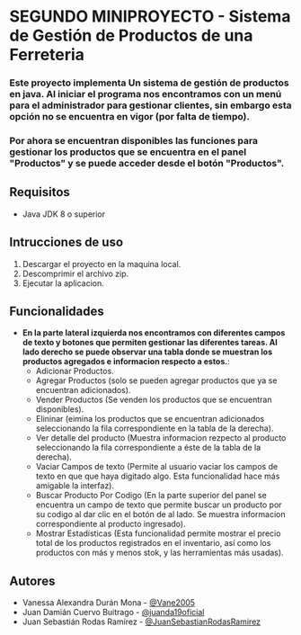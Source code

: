 # SEGUNDO MINIPROYECTO - Sistema de Gestión de Productos de una Ferreteria
### Este proyecto implementa Un sistema de gestión de productos en java. Al iniciar el programa nos encontramos con un menú para el administrador para gestionar clientes, sin embargo esta opción no se encuentra en vigor (por falta de tiempo).
### Por ahora se encuentran disponibles las funciones para gestionar los productos que se encuentra en el panel "Productos" y se puede acceder desde el botón "Productos". 

## Requisitos
- Java JDK 8 o superior

## Intrucciones de uso
1. Descargar el proyecto en la maquina local.
2. Descomprimir el archivo zip.
3. Ejecutar la aplicacion.

## Funcionalidades
- **En la parte lateral izquierda nos encontramos con diferentes campos de texto y botones que permiten gestionar las diferentes tareas. Al lado derecho se puede observar una tabla donde se muestran los productos agregados e informacion respecto a estos.**:
  - Adicionar Productos.
  - Agregar Productos (solo se pueden agregar productos que ya se encuentran adicionados).
  - Vender Productos (Se venden los productos que se encuentran disponibles).
  - Elininar (eimina los productos que se encuentran adicionados seleccionando la fila correspondiente en la tabla de la derecha).
  - Ver detalle del producto (Muestra informacion rezpecto al producto seleccionando la fila correspondiente a éste de la tabla de la derecha).
  - Vaciar Campos de texto (Permite al usuario vaciar los campos de texto en que que haya digitado algo. Esta funcionalidad hace más amigable la interfaz).
  - Buscar Producto Por Codigo (En la parte superior del panel se encuentra un campo de texto que permite buscar un producto por su codigo al dar clic en el botón de al lado. Se muestra informacion correspondiente al producto ingresado).
  - Mostrar Estadísticas (Esta funcionalidad permite mostrar el precio total de los productos registrados en el inventario, así como los productos con más y menos stok, y las herramientas más usadas).
  


## Autores
  - Vanessa Alexandra Durán Mona - [@Vane2005](https://github.com/Vane2005)
  - Juan Damián Cuervo Buitrago - [@juanda19oficial](https://github.com/juanda19oficial)
  - Juan Sebastián Rodas Ramírez - [@JuanSebastianRodasRamirez](https://github.com/JuanSebastianRodasRamirez)
